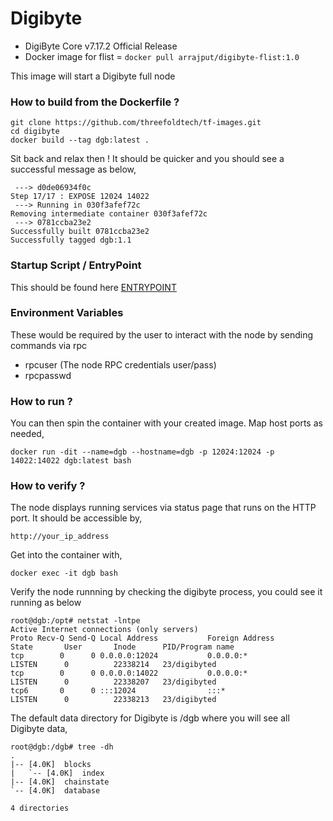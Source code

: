 # Digibyte

* DigiByte Core v7.17.2 Official Release
* Docker image for flist = ```docker pull arrajput/digibyte-flist:1.0```

This image will start a Digibyte full node 

### How to build from the Dockerfile ?

```
git clone https://github.com/threefoldtech/tf-images.git
cd digibyte
docker build --tag dgb:latest .
```
Sit back and relax then ! It should be quicker and you should see a successful message as below,

```
 ---> d0de06934f0c
Step 17/17 : EXPOSE 12024 14022
 ---> Running in 030f3afef72c
Removing intermediate container 030f3afef72c
 ---> 0781ccba23e2
Successfully built 0781ccba23e2
Successfully tagged dgb:1.1
```

### Startup Script / EntryPoint

This should be found here [ENTRYPOINT](scripts/start_dgb.sh)

### Environment Variables

These would be required by the user to interact with the node by sending commands via rpc

* rpcuser (The node RPC credentials user/pass)
* rpcpasswd

### How to run ?

You can then spin the container with your created image. Map host ports as needed,

```docker run -dit --name=dgb --hostname=dgb -p 12024:12024 -p 14022:14022 dgb:latest bash```
 
### How to verify ?

The node displays running services via status page that runs on the HTTP port. It should be accessible by,

```http://your_ip_address```

Get into the container with,

```docker exec -it dgb bash```

Verify the node runnning by checking the digibyte process, you could see it running as below

```
root@dgb:/opt# netstat -lntpe
Active Internet connections (only servers)
Proto Recv-Q Send-Q Local Address           Foreign Address         State       User       Inode      PID/Program name
tcp        0      0 0.0.0.0:12024           0.0.0.0:*               LISTEN      0          22338214   23/digibyted
tcp        0      0 0.0.0.0:14022           0.0.0.0:*               LISTEN      0          22338207   23/digibyted
tcp6       0      0 :::12024                :::*                    LISTEN      0          22338213   23/digibyted

```


The default data directory for Digibyte is /dgb where you will see all Digibyte data,

```
root@dgb:/dgb# tree -dh
.
|-- [4.0K]  blocks
|   `-- [4.0K]  index
|-- [4.0K]  chainstate
`-- [4.0K]  database

4 directories
```


